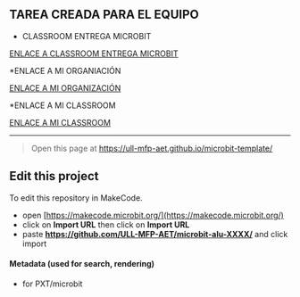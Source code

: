 ## TAREA CREADA PARA EL EQUIPO ##
* CLASSROOM ENTREGA MICROBIT

[ENLACE A CLASSROOM ENTREGA MICROBIT](https://classroom.github.com/classrooms/149099772-ull-mfp-aet-2324-alu0100762341/assignments/microbit-daniel-afonso-nuez-alu0100762341)

*ENLACE A MI ORGANIACIÓN

[ENLACE A MI ORGANIZACIÓN](https://github.com/ull-mfp-aet-2324-alu0100762341)

*ENLACE A MI CLASSROOM

[ENLACE A MI CLASSROOM](https://classroom.github.com/classrooms/149099772-ull-mfp-aet-2324-alu0100762341)

--------------------------------------------------------------------------------------------



> Open this page at <https://ull-mfp-aet.github.io/microbit-template/>

## Edit this project

To edit this repository in MakeCode.

* open [https://makecode.microbit.org/](https://makecode.microbit.org/)
* click on **Import URL** then click on **Import URL**
* paste **https://github.com/ULL-MFP-AET/microbit-alu-XXXX/** and click import

#### Metadata (used for search, rendering)

* for PXT/microbit


<script src="https://makecode.com/gh-pages-embed.js">
</script>
<script>makeCodeRender("{{ site.makecode.home_url }}", "{{ site.github.owner_name }}/{{ site.github.repository_name }}");
</script>
